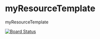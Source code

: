# myResourceTemplate
myResourceTemplate

[![Board Status](https://dev.azure.com/youyuezheng/4d5633e5-8207-43e0-a5eb-6e05020a7dec/9b1ae39f-bb2d-4954-88cd-0ff15c554217/_apis/work/boardbadge/04c1762a-4edd-49e0-a60b-0457f80397f3)](https://dev.azure.com/youyuezheng/4d5633e5-8207-43e0-a5eb-6e05020a7dec/_boards/board/t/9b1ae39f-bb2d-4954-88cd-0ff15c554217/Microsoft.RequirementCategory/)
